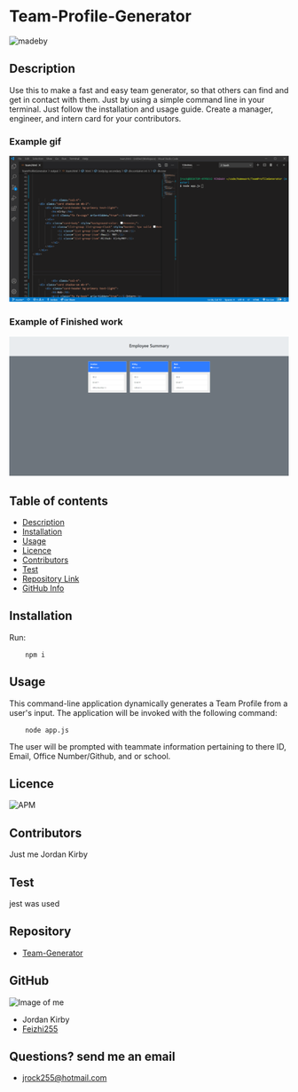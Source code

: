 # Team-Profile-Generator
![madeby](https://img.shields.io/badge/Made%20by-Jordan%20Kirby-lightgrey)

## Description 
Use this to make a fast and easy team generator, so that others can find and get in contact with them. Just by using a simple command line in your terminal. Just follow the installation and usage guide. Create a manager, engineer, and intern card for your contributors.

### Example gif

![Example of application](./assests/gif/teamgen.gif)

### Example of Finished work
![Example of how it might look](./assests/image/TeamGen.png)


## Table of contents
- [Description](#Description)
- [Installation](#Installation)
- [Usage](#Usage)
- [Licence](#Licence)
- [Contributors](#Contributors)
- [Test](#Test)
- [Repository Link](#Repository)
- [GitHub Info](#GitHub) 
## Installation
  Run:

        npm i
        
## Usage
  This command-line application dynamically generates a Team Profile from a user's input. The application will be invoked with the following command:

        node app.js

  The user will be prompted with teammate information pertaining to there ID, Email, Office Number/Github, and or school.
## Licence
![APM](https://img.shields.io/apm/l/npm)
## Contributors
Just me Jordan Kirby
## Test
jest was used
## Repository
- [Team-Generator](https://github.com/Feizhi255/Team-Profile-Generator)
## GitHub
![Image of me](https://avatars2.githubusercontent.com/u/64999600?v=4)
- Jordan Kirby
- [Feizhi255](https://github.com/Feizhi255)
## Questions? send me an email
- <jrock255@hotmail.com>